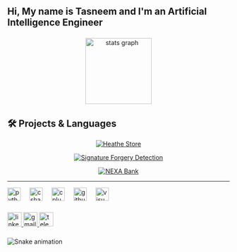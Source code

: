 <h2 align="left">Hi, My name is Tasneem and I'm an Artificial Intelligence Engineer</h2>

###

<div align="center">
  <img src="https://github-readme-stats.vercel.app/api?username=Tasneem-10&hide_title=false&hide_rank=false&show_icons=true&include_all_commits=true&count_private=true&disable_animations=false&theme=dracula&locale=en&hide_border=false&order=1" height="150" alt="stats graph"  />
</div>

###

## 🛠 Projects & Languages

<div align="center">

[![Heathe Store](https://github-readme-stats.vercel.app/api/top-langs/?username=Tasneem-10&repo=Heathe_Store&layout=compact&theme=dracula)](https://github.com/Tasneem-10/Heathe_Store)

[![Signature Forgery Detection](https://github-readme-stats.vercel.app/api/top-langs/?username=Tasneem-10&repo=Signature-Forgery-Detection&layout=compact&theme=dracula)](https://github.com/Tasneem-10/Signature-Forgery-Detection)

[![NEXA Bank](https://github-readme-stats.vercel.app/api/top-langs/?username=Tasneem-10&repo=NEXA-Bank&layout=compact&theme=dracula)](https://github.com/Tasneem-10/NEXA-Bank)

</div>

---

<div align="left">
  <img src="https://cdn.jsdelivr.net/gh/devicons/devicon/icons/python/python-original.svg" height="30" alt="python logo"  />
  <img width="12" />
  <img src="https://cdn.jsdelivr.net/gh/devicons/devicon/icons/csharp/csharp-original.svg" height="30" alt="csharp logo"  />
  <img width="12" />
  <img src="https://cdn.jsdelivr.net/gh/devicons/devicon/icons/cplusplus/cplusplus-original.svg" height="30" alt="cplusplus logo"  />
  <img width="12" />
  <img src="https://cdn.jsdelivr.net/gh/devicons/devicon/icons/github/github-original.svg" height="30" alt="github logo"  />
  <img width="12" />
  <img src="https://cdn.jsdelivr.net/gh/devicons/devicon/icons/visualstudio/visualstudio-plain.svg" height="30" alt="visualstudio logo"  />
</div>

###

<div align="left">
  <a href="https://www.linkedin.com/in/tasneem-hany-432178351/" target="_blank">
    <img src="https://img.shields.io/static/v1?message=LinkedIn&logo=linkedin&label=&color=0077B5&logoColor=white&labelColor=&style=for-the-badge" height="32" alt="linkedin logo"  />
  </a>
  <a href="mailto:tasneem.hany.2006@gmail.com" target="_blank">
    <img src="https://img.shields.io/static/v1?message=Gmail&logo=gmail&label=&color=D14836&logoColor=white&labelColor=&style=for-the-badge" height="32" alt="gmail logo"  />
  </a>
  <a href="https://t.me/Ai_Aoo" target="_blank">
    <img src="https://img.shields.io/static/v1?message=Telegram&logo=telegram&label=&color=2CA5E0&logoColor=white&labelColor=&style=for-the-badge" height="32" alt="telegram logo"  />
  </a>
</div>

###

<img src="https://raw.githubusercontent.com/Tasneem-10/Tasneem-10/output/snake.svg" alt="Snake animation" />
